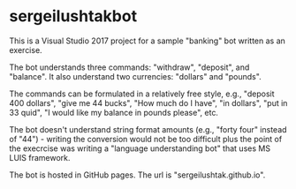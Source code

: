 # sergeilushtakbot

This is a Visual Studio 2017 project for a sample "banking" bot written as an exercise.

The bot understands three commands: "withdraw", "deposit", and "balance". 
It also understand two currencies: "dollars" and "pounds".

The commands can be formulated in a relatively free style, e.g., "deposit 400 dollars", "give me 44 bucks", "How much do I have", 
"in dollars", "put in 33 quid", "I would like my balance in pounds please", etc. 

The bot doesn't understand string format amounts (e.g., "forty four" instead of "44") - writing the conversion would not be too 
difficult plus the point of the execrcise was writing a "language understanding bot" that uses MS LUIS framework.

The bot is hosted in GitHub pages. The url is "sergeilushtak.github.io".
